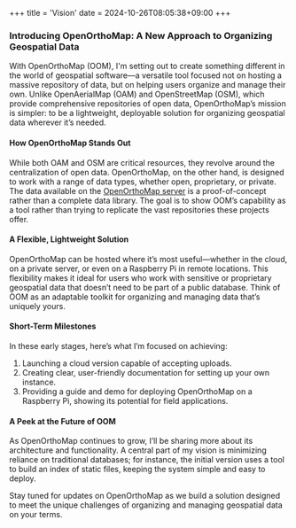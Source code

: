+++
title = 'Vision'
date = 2024-10-26T08:05:38+09:00
+++

### Introducing OpenOrthoMap: A New Approach to Organizing Geospatial Data

With OpenOrthoMap (OOM), I'm setting out to create something different in the world of geospatial software—a versatile tool focused not on hosting a massive repository of data, but on helping users organize and manage their own. Unlike OpenAerialMap (OAM) and OpenStreetMap (OSM), which provide comprehensive repositories of open data, OpenOrthoMap’s mission is simpler: to be a lightweight, deployable solution for organizing geospatial data wherever it’s needed.

#### How OpenOrthoMap Stands Out

While both OAM and OSM are critical resources, they revolve around the centralization of open data. OpenOrthoMap, on the other hand, is designed to work with a range of data types, whether open, proprietary, or private. The data available on the [OpenOrthoMap server](https://map.openorthomap.org) is a proof-of-concept rather than a complete data library. The goal is to show OOM’s capability as a tool rather than trying to replicate the vast repositories these projects offer.

#### A Flexible, Lightweight Solution

OpenOrthoMap can be hosted where it’s most useful—whether in the cloud, on a private server, or even on a Raspberry Pi in remote locations. This flexibility makes it ideal for users who work with sensitive or proprietary geospatial data that doesn’t need to be part of a public database. Think of OOM as an adaptable toolkit for organizing and managing data that’s uniquely yours.

#### Short-Term Milestones

In these early stages, here’s what I’m focused on achieving:

1. Launching a cloud version capable of accepting uploads.
2. Creating clear, user-friendly documentation for setting up your own instance.
3. Providing a guide and demo for deploying OpenOrthoMap on a Raspberry Pi, showing its potential for field applications.

#### A Peek at the Future of OOM

As OpenOrthoMap continues to grow, I’ll be sharing more about its architecture and functionality. A central part of my vision is minimizing reliance on traditional databases; for instance, the initial version uses a tool to build an index of static files, keeping the system simple and easy to deploy.

Stay tuned for updates on OpenOrthoMap as we build a solution designed to meet the unique challenges of organizing and managing geospatial data on your terms.
